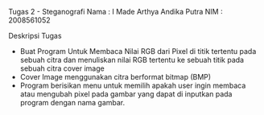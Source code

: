 Tugas 2 - Steganografi
Nama    : I Made Arthya Andika Putra
NIM     : 2008561052

Deskripsi Tugas
- Buat Program Untuk Membaca Nilai RGB dari Pixel di titik tertentu pada sebuah citra dan menuliskan nilai RGB tertentu ke sebuah titik pada sebuah citra cover image
- Cover Image menggunakan citra berformat bitmap (BMP)
- Program berisikan menu untuk memilih apakah user ingin membaca atau mengubah pixel pada gambar yang dapat di inputkan pada program dengan nama gambar.